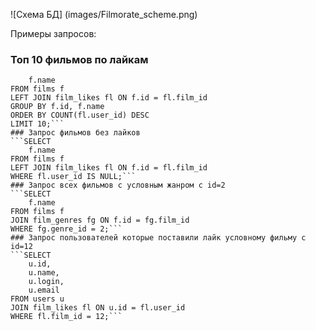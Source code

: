 ![Схема БД] (images/Filmorate_scheme.png)

Примеры запросов:

### Топ 10 фильмов по лайкам
```SELECT 
    f.name
FROM films f
LEFT JOIN film_likes fl ON f.id = fl.film_id
GROUP BY f.id, f.name
ORDER BY COUNT(fl.user_id) DESC
LIMIT 10;```
### Запрос фильмов без лайков
```SELECT 
    f.name
FROM films f
LEFT JOIN film_likes fl ON f.id = fl.film_id
WHERE fl.user_id IS NULL;```
### Запрос всех фильмов с условным жанром с id=2
```SELECT 
    f.name
FROM films f
JOIN film_genres fg ON f.id = fg.film_id
WHERE fg.genre_id = 2;```
### Запрос пользователей которые поставили лайк условному фильму с id=12
```SELECT 
    u.id,
    u.name,
    u.login,
    u.email
FROM users u
JOIN film_likes fl ON u.id = fl.user_id
WHERE fl.film_id = 12;```
